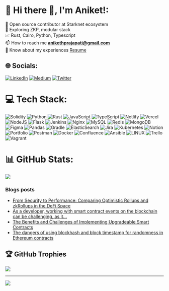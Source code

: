 # 💫 Hi there 👋, I'm Aniket!:
🔭 Open source contributor at Starknet ecosystem<br>🤝 Exploring ZKP, modular stack <br>📈 Rust, Cairo, Python, Typescript <br>📫 How to reach me **anikethprajapati@gmail.com**<br>📄 Know about my experiences [Resume](https://drive.google.com/file/d/1mwXPMMeLc7fFmknl-md9bVOj7Em1RKq_/view?usp=sharing)<br>


## 🌐 Socials:
[![LinkedIn](https://img.shields.io/badge/LinkedIn-%230077B5.svg?logo=linkedin&logoColor=white)](https://linkedin.com/in/aniketpr01) [![Medium](https://img.shields.io/badge/Medium-12100E?logo=medium&logoColor=white)](https://medium.com/@aniketpr01) [![Twitter](https://img.shields.io/badge/Twitter-%231DA1F2.svg?logo=Twitter&logoColor=white)](https://twitter.com/aniketpr01) 

# 💻 Tech Stack:
![Solidity](https://img.shields.io/badge/Solidity-%23363636.svg?style=for-the-badge&logo=solidity&logoColor=white) ![Python](https://img.shields.io/badge/python-3670A0?style=for-the-badge&logo=python&logoColor=ffdd54) ![Rust](https://img.shields.io/badge/rust-%23000000.svg?style=for-the-badge&logo=rust&logoColor=white) ![JavaScript](https://img.shields.io/badge/javascript-%23323330.svg?style=for-the-badge&logo=javascript&logoColor=%23F7DF1E) ![TypeScript](https://img.shields.io/badge/typescript-%23007ACC.svg?style=for-the-badge&logo=typescript&logoColor=white) ![Netlify](https://img.shields.io/badge/netlify-%23000000.svg?style=for-the-badge&logo=netlify&logoColor=#00C7B7) ![Vercel](https://img.shields.io/badge/vercel-%23000000.svg?style=for-the-badge&logo=vercel&logoColor=white) ![NodeJS](https://img.shields.io/badge/node.js-6DA55F?style=for-the-badge&logo=node.js&logoColor=white) ![Flask](https://img.shields.io/badge/flask-%23000.svg?style=for-the-badge&logo=flask&logoColor=white) ![Jenkins](https://img.shields.io/badge/jenkins-%232C5263.svg?style=for-the-badge&logo=jenkins&logoColor=white) ![Nginx](https://img.shields.io/badge/nginx-%23009639.svg?style=for-the-badge&logo=nginx&logoColor=white) ![MySQL](https://img.shields.io/badge/mysql-%2300f.svg?style=for-the-badge&logo=mysql&logoColor=white) ![Redis](https://img.shields.io/badge/redis-%23DD0031.svg?style=for-the-badge&logo=redis&logoColor=white) ![MongoDB](https://img.shields.io/badge/MongoDB-%234ea94b.svg?style=for-the-badge&logo=mongodb&logoColor=white) 	![Figma](https://img.shields.io/badge/figma-%23F24E1E.svg?style=for-the-badge&logo=figma&logoColor=white) ![Pandas](https://img.shields.io/badge/pandas-%23150458.svg?style=for-the-badge&logo=pandas&logoColor=white) ![Gradle](https://img.shields.io/badge/Gradle-02303A.svg?style=for-the-badge&logo=Gradle&logoColor=white) ![ElasticSearch](https://img.shields.io/badge/-ElasticSearch-005571?style=for-the-badge&logo=elasticsearch) ![Jira](https://img.shields.io/badge/jira-%230A0FFF.svg?style=for-the-badge&logo=jira&logoColor=white) ![Kubernetes](https://img.shields.io/badge/kubernetes-%23326ce5.svg?style=for-the-badge&logo=kubernetes&logoColor=white) ![Notion](https://img.shields.io/badge/Notion-%23000000.svg?style=for-the-badge&logo=notion&logoColor=white) ![Portfolio](https://img.shields.io/badge/Portfolio-%23000000.svg?style=for-the-badge&logo=firefox&logoColor=#FF7139) ![Postman](https://img.shields.io/badge/Postman-FF6C37?style=for-the-badge&logo=postman&logoColor=white) ![Docker](https://img.shields.io/badge/docker-%230db7ed.svg?style=for-the-badge&logo=docker&logoColor=white) ![Confluence](https://img.shields.io/badge/confluence-%23172BF4.svg?style=for-the-badge&logo=confluence&logoColor=white) ![Ansible](https://img.shields.io/badge/ansible-%231A1918.svg?style=for-the-badge&logo=ansible&logoColor=white) ![LINUX](https://img.shields.io/badge/Linux-FCC624?style=for-the-badge&logo=linux&logoColor=black) ![Trello](https://img.shields.io/badge/Trello-%23026AA7.svg?style=for-the-badge&logo=Trello&logoColor=white) ![Vagrant](https://img.shields.io/badge/vagrant-%231563FF.svg?style=for-the-badge&logo=vagrant&logoColor=white)
# 📊 GitHub Stats:
![](https://github-readme-stats.vercel.app/api?username=aniketpr01&theme=light&hide_border=false&include_all_commits=true&count_private=true)<br/>

### Blogs posts
<!-- BLOG-POST-LIST:START -->
- [From Security to Performance: Comparing Optimistic Rollups and zkRollups in the DeFi Space](https://aniketpr01.medium.com/from-security-to-performance-comparing-optimistic-rollups-and-zkrollups-in-the-defi-space-46f0f0ab3e5f?source=rss-67a7911682c1------2)
- [As a developer, working with smart contract events on the blockchain can be challenging, as it…](https://medium.com/coinmonks/as-a-developer-working-with-smart-contract-events-on-the-blockchain-can-be-challenging-as-it-9dfc8b80ee37?source=rss-67a7911682c1------2)
- [The Benefits and Challenges of Implementing Upgradeable Smart Contracts](https://aniketpr01.medium.com/the-benefits-and-challenges-of-implementing-upgradeable-smart-contracts-7b48d7157018?source=rss-67a7911682c1------2)
- [The dangers of using blockhash and block timestamp for randomness in Ethereum contracts](https://aniketpr01.medium.com/the-dangers-of-using-blockhash-and-block-timestamp-for-randomness-in-ethereum-contracts-88ebece2ad08?source=rss-67a7911682c1------2)
<!-- BLOG-POST-LIST:END -->


## 🏆 GitHub Trophies
![](https://github-profile-trophy.vercel.app/?username=aniketpr01&theme=radical&no-frame=false&no-bg=true&margin-w=4)

---
[![](https://visitcount.itsvg.in/api?id=aniketpr01&icon=0&color=0)](https://visitcount.itsvg.in)

<!-- Proudly created with GPRM ( https://gprm.itsvg.in ) -->


